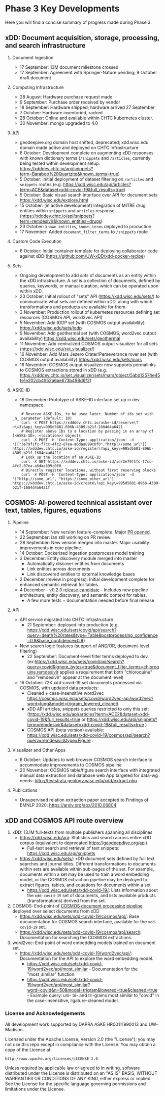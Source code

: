 # Phase 3 Key Developments
Here you will find a concise summary of progress made during Phase 3.

## xDD: Document acquisition, storage, processing, and search infrastructure
1. Document Ingestion
    - 17 September: 13M document milestone crossed
    - 17 September: Agreement with Springer-Nature pending; 9 October draft document

2. Computing Infrastructure
    - 28 August: Hardware purchase request made
    - 9 September: Purchase order received by vendor
    - 18 September: Hardware shipped; hardware arrived 27 September
    - 7 October: Hardware inventoried, racked
    - 28 October: Online and available within CHTC kubernetes cluster.
    - 30 November: mongo upgraded to 4.0

3. [API](https://xdd.wisc.edu/api)
    - geodeepive.org domain host shifted, deprecated; xdd.wisc.edu domain made active and deployed on CHTC Infrastructure
    - 8 October: Development complete on augmenting xDD responses with known dictionary terms (`/snippets` and `/articles`, currently being tested within development setup: https://xdddev.chtc.io/api/snippets?term=Baraboo%20Quartzite&known_terms=true)
    - 5 October: Initial deployment of dataset filtering on `/articles` and `snippets` routes (e.g. https://xdd.wisc.edu/api/articles?term=ACE&dataset=xdd-covid-19&full_results=true)
    - 5 October: Basic visual search interface over API for document sets: https://xdd.wisc.edu/explore.html
    - 15 October: (in active development) Integration of MITRE drug entities within `snippets` and `articles` response (https://xdddev.chtc.io/api/snippets?term=remdesivir&known_entities=drugs)
    - 23 October: `known_entities`, `known_terms` deployed to production
    - 17 November: Added `document_filter_terms` to `/snippets` route
 
4. Custom Code Execution
    - 6 October: Initial container template for deploying collaborator code against xDD (https://github.com/UW-xDD/xdd-docker-recipe)
    
5. Sets
    - Ongoing development to add _sets_ of documents as an entity within the xDD infrastructure. A _set_ is a collection of documents, defined by queries, keywords, or manual curation, which can be operated upon within xDD.
    - 23 October: Initial rollout of "sets" API (https://xdd.wisc.edu/sets/) to communicate what sets are defined within xDD, along with which transformations and products are available for them.
    - 3 November: Production rollout of kubernetes resources defining set resources (COSMOS API, word2vec API)
    - 5 November: Add IODP set (with COSMOS output availability) https://xdd.wisc.edu/sets/iodp
    - 9 November: Add geothermal set (with COSMOS, word2vec output availability) https://xdd.wisc.edu/sets/geothermal
    - 11 November: Add centralized COSMOS output visualizer for all sets (https://xdd.wisc.edu/set_visualizer/)
    - 16 November: Add Mars Jezero Crater/Perseverance rover set (with COSMOS output availability) https://xdd.wisc.edu/sets/mars
    - 16 November: COSMOS output visualizer now supports permalinks to COSMOS extractions stored in xDD (e.g. https://xdddev.chtc.io/set_visualizer/sets/mars/object/5abb12574e45fe1e202cb4952a6ae673b498d6f2)
    
6. ASKE-ID
    - 18 December: Prototype of ASKE-ID interface set up in dev namespace.
    ```
        # Reserve ASKE-IDs, to be used later. Number of ids set with _n_ parameter (default: 10)
        curl -X POST https://xdddev.chtc.io/aske-id/reserve\?n\=3\&api_key\=995d5601-896b-4309-b21f-1684d4a6421
        # Register above IDs to a location by passing in an array of [<ASKE-ID>, <location>] objects
        curl -X POST -H 'Content-Type: application/json' -d '[["3e79f1fc-f7cc-4fc2-87ea-a6daa899c0f0","http://some_url"]]' https://xdddev.chtc.io/aske-id/register\?api_key\=995d5601-896b-4309-b21f-1684d4a6421f
        # Look up the location of an ASKE-ID
        curl -X GET https://xdddev.chtc.io/aske-id/id/3e79f1fc-f7cc-4fc2-87ea-a6daa899c0f0
        # Directly register locations, without first reserving blocks
        curl -X POST -H 'Content-Type: application/json' -d '["http://some_url", "https://some_other_url"]' https://xdddev.chtc.io/aske-id/create\?api_key\=995d5601-896b-4309-b21f-1684d4a6421f
    ```

## COSMOS: AI-powered technical assistant over text, tables, figures, equations
1. Pipeline
    - 14 September: New version feature-complete. Major [PR opened](https://github.com/UW-COSMOS/Cosmos/pull/122).
    - 22 September: Ian still working on PR review
    - 28 September: New version merged into master. Major usability improvements in core pipeline.
    - 14 October: Dockerized ingestion postprocess model training
    - 3 December: Entity discovery module merged into master
        - Automatically discover entities from documents
        - Link entities across documents
        - Link discovered entities to external knowledge bases
    - 2 December (review in progress): Initial development complete for enhanced semantic retrieval for tables 
    - 4 December - v0.2.0 [release candidate](https://github.com/UW-COSMOS/Cosmos) - Includes new pipeline architecture, entity discovery, and semantic context for tables.
      - A few more tests + documentation needed before final release

2. API
    - API service migrated into CHTC Infrastructure
      - 21 September: deployed into production (e.g. https://xdd.wisc.edu/sets/covid/api/search?query=death%20rates&type=Table&postprocessing_confidence=0.9&base_confidence=0.9)
    - New search logic features (support of AND/OR, document-level filtering)
      - 22 September: Document-level filter terms deployed to dev. (ex:https://xdd.wisc.edu/sets/covid/api/search?query=covid&ignore_bytes=true&document_filter_terms=chloroquine,remdesivir applies a requirement that both "chloroquine" and "remdesivir" appear at the document level)
    - 16 October: 72K xdd-covid-19 set documents processed via COSMOS, with updated data products:
        - Cleaned + case-insensitive word2vec https://cosmos.wisc.edu/sets/covid/word2vec-api/word2vec?word=lung&model=trigram_lowered_cleaned
        - xDD API articles, snippets queries restricted to only this set: (https://xdd.wisc.edu/api/articles?term=ACE2&dataset=xdd-covid-19&full_results=true or https://xdd.wisc.edu/api/snippets?term=remdesivir&dataset=xdd-covid-19&full_results=true )
        - COSMOS API (beta version) available: https://xdd.wisc.edu/sets/xdd-covid-19/cosmos/api/search?query=remdesivir&type=Figure .

3. Visualizer and Other Apps
    - 8 October: Updates to web browser COSMOS search interface to accommodate improvements to COSMOS pipeline
    - 20 November: COSMOS table/figure search interface with integrated manual data extraction and database web App targeted for data-wg needs: http://teststrata.geology.wisc.edu/xdd/extract.php

4. Publications
    - Unsupervised relation extraction paper accepted to Findings of EMNLP 2020: https://arxiv.org/abs/2010.06804

## xDD and COSMOS API route overview
1. xDD: 13.1M full-texts from multiple publishers spanning all disciplines
    - https://xdd.wisc.edu/api: Statistics and search across entire xDD corpus (equivalent to deprecated https://geodeepdive.org/api)
        - Full-text search and retrieval of text snippets: https://xdd.wisc.edu/api/snippets
    - https://xdd.wisc.edu/sets/: xDD document sets defined by full text searches and journal titles. Different transformations to documents within sets are available within sub-pages of the set. For example, documents within a set may be used to train a word embedding model, or the COSMOS extraction pipeline may be deployed to extract figures, tables, and equations for documents within a set
        - https://xdd.wisc.edu/sets/xdd-covid-19/: Lists information about the `xdd-covid-19` set of documents, and lists available products (transformations) derived from the set.
2. COSMOS: End-point of [COSMOS document processing pipeline](https://github.com/UW-COSMOS/Cosmos) deployed over select documents from xDD
    - https://xdd.wisc.edu/sets/xdd-covid-19/cosmos/api/: Base documentation for COSMOS search interface, available for the `xdd-covid-19` set.
    - https://xdd.wisc.edu/sets/xdd-covid-19/cosmos/api/search: Documentation for searching the COSMOS extractions.
3. word2vec: End-point of word embedding models trained on document set. 
    - https://xdd.wisc.edu/sets/xdd-covid-19/word2vec/api/: Documentation for the API to explore the word embedding model.
        - https://xdd.wisc.edu/sets/xdd-covid-19/word2vec/api/most_similar - Documentation for the "most_similar" function
        - https://xdd.wisc.edu/sets/xdd-covid-19/word2vec/api/most_similar?word=covid&n=50&model=trigram&lowered=true&cleaned=true - Example query: uni- bi- and tri-grams most similar to "covid" in the case-insensitive, ligature-cleaned model.

### License and Acknowledgements
All development work supported by DAPRA ASKE HR00111990013 and UW-Madison.

Licensed under the Apache License, Version 2.0 (the "License");
you may not use this repo except in compliance with the License.
You may obtain a copy of the License at:

    http://www.apache.org/licenses/LICENSE-2.0

Unless required by applicable law or agreed to in writing, software
distributed under the License is distributed on an "AS IS" BASIS,
WITHOUT WARRANTIES OR CONDITIONS OF ANY KIND, either express or implied.
See the License for the specific language governing permissions and
limitations under the License.
